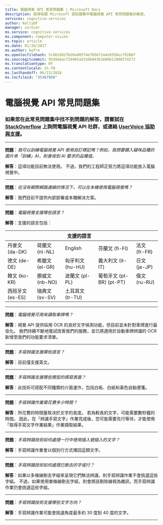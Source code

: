 ```yaml
---
title: 電腦視覺 API 常見問題集 | Microsoft Docs
description: 取得有關 Microsoft 認知服務中電腦視覺 API 常見問題集的解答。
services: cognitive-services
author: KellyDF
manager: corncar
ms.service: cognitive-services
ms.component: computer-vision
ms.topic: article
ms.date: 01/26/2017
ms.author: kefre
ms.openlocfilehash: 5c862dd2fb26a005f4e785673a4e9358ecf9286f
ms.sourcegitcommit: 95d9a6acf29405a533db943b1688612980374272
ms.translationtype: HT
ms.contentlocale: zh-TW
ms.lasthandoff: 06/23/2018
ms.locfileid: "35367950"
---
```

# <a name="computer-vision-api-frequently-asked-questions"></a>電腦視覺 API 常見問題集
### <a name="if-you-cant-find-answers-to-your-questions-in-this-faq-try-asking-the-computer-vision-api-community-on-stackoverflowhttpsstackoverflowcomquestionstaggedproject-oxfordormicrosoft-cognitive-or-contact-help-and-support-on-uservoicehttpscognitiveuservoicecom"></a>如果您在此常見問題集中找不到問題的解答，請嘗試在 [StackOverflow](https://stackoverflow.com/questions/tagged/project-oxford+or+microsoft-cognitive) 上詢問電腦視覺 API 社群，或連絡 [UserVoice 協助與支援](https://cognitive.uservoice.com/)。

-----

**問題**：*我可以訓練電腦視覺 API 使用自訂標記嗎？例如，我想要饋入貓咪品種的圖片來「訓練」AI，則會收到 AI 要求的品種值。*

**解答**：這項功能目前無法使用。 不過，我們的工程師正努力將這項功能放入電腦視覺中。

-----

**問題**：*在沒有網際網路連線的情況下，可以在本機使用電腦視覺嗎？*

**解答**：我們目前不提供內部部署或本機解決方案。

-----

**問題**：*電腦視覺支援哪些語言？*

**解答**：支援的語言包括：

| | | 支援的語言 | | |
|---------------- |------------------ |------------------ |--------------------------- |--------------------
| 丹麥文 (da-DK)  | 荷蘭文 (nl-NL)     | English           | 芬蘭文 (fi-FI)            |法文 (fr-FR)
| 德文 (de-DE)  | 希臘文 (el-GR)     | 匈牙利文 (hu-HU) | 義大利文 (it-IT)            | 日文 (ja-JP)
| 韓文 (ko-KR)  | 挪威文 (nb-NO) | 波蘭文 (pl-PL)    | 葡萄牙文 (pt-BR) (pt-PT) | 俄文 (ru-RU)
| 西班牙文 (es-ES)   | 瑞典文 (sv-SV)     | 土耳其文 (tr-TU)   |                            |

-----

**問題**：*電腦視覺可用來讀取車牌嗎？*

**解答**：視覺 API 提供採用 OCR 的良好文字偵測功能，但目前並未針對車牌進行最佳化。 我們持續不斷地嘗試改善我們的服務，並已將適用於自動車牌辨識的 OCR 新增至我們的功能要求清單。

-----

**問題**：*手寫辨識支援哪些語言？*

**解答**：目前僅支援英文。

-----

**問題**：*手寫辨識支援哪些類型的撰寫表面？*

**解答**：此技術可搭配不同種類的介面運作，包括白板、白紙和黃色自黏便箋。

-----

**問題**：*手寫辨識作業需花費多少時間？*

**解答**：所花費的時間量取決於文字的長度。 若為較長的文字，可能需要數秒鐘的時間。 因此，在「辨識手寫文字」作業完成後，您可能需要先行等待，才能使用「取得手寫文字作業結果」作業擷取結果。

-----

**問題**：*手寫辨識技術如何處理一行中使用插入號插入的文字？*

**解答**：手寫辨識作業會以個別行方式傳回這類文字。

-----

**問題**：*手寫辨識技術如何處理已刪去的字或行？*

**解答**：如果以多條線刪去字組來呈現它們無法辨識，則手寫辨識作業不會挑選這些字組。 不過，如果使用單條線刪去字組，則會將該刪除線視為雜訊，而手寫辨識作業仍會挑選這些字組。

-----

**問題**：*手寫辨識技術支援哪些文字方向？*

**解答**：手寫辨識作業可能會挑選角度最多約 30 度到 40 度的文字。

-----
